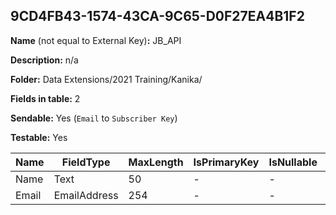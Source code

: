 ## 9CD4FB43-1574-43CA-9C65-D0F27EA4B1F2

**Name** (not equal to External Key)**:** JB_API

**Description:** n/a

**Folder:** Data Extensions/2021 Training/Kanika/

**Fields in table:** 2

**Sendable:** Yes (`Email` to `Subscriber Key`)

**Testable:** Yes

| Name | FieldType | MaxLength | IsPrimaryKey | IsNullable | DefaultValue |
| --- | --- | --- | --- | --- | --- |
| Name | Text | 50 | - | - |  |
| Email | EmailAddress | 254 | - | - |  |

